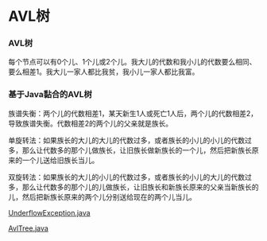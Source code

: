 # AVL树

### AVL树

每个节点可以有0个儿、1个儿或2个儿。我大儿的代数和我小儿的代数要么相同、要么相差1。我大儿一家人都比我贫，我小儿一家人都比我富。

### 基于Java黏合的AVL树

族谱失衡：两个儿的代数相差1，某天新生1人或死亡1人后，两个儿的代数相差2，导致族谱失衡。代数相差2的两个儿的父亲就是族长。

单旋转法：如果族长的大儿的大儿的代数过多，或者族长的小儿的小儿的代数过多，那么让代数多的那个儿做族长，让旧族长做新族长的一个儿，然后把新族长原来的一个儿送给旧族长当儿。

双旋转法：如果族长的大儿的小儿的代数过多，或者族长的小儿的大儿的代数过多，那么让代数多的那个儿的儿做族长，让旧族长和新族长原来的父亲当新族长的儿，然后把新族长原来的两个儿分别送给现在的两个儿当儿。

[UnderflowException.java](http://users.cs.fiu.edu/~weiss/dsaajava3/code/UnderflowException.java)

[AvlTree.java](http://users.cs.fiu.edu/~weiss/dsaajava3/code/AvlTree.java)
